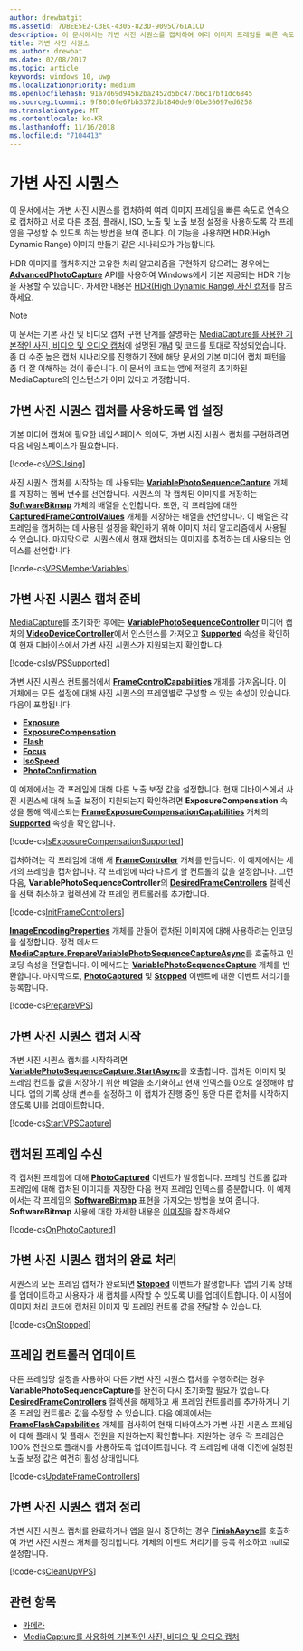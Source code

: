 ```yaml
---
author: drewbatgit
ms.assetid: 7DBEE5E2-C3EC-4305-823D-9095C761A1CD
description: 이 문서에서는 가변 사진 시퀀스를 캡처하여 여러 이미지 프레임을 빠른 속도로 연속으로 캡처하고 서로 다른 초점, 플래시, ISO, 노출 및 노출 보정 설정을 사용하도록 각 프레임을 구성할 수 있도록 하는 방법을 보여 줍니다.
title: 가변 사진 시퀀스
ms.author: drewbat
ms.date: 02/08/2017
ms.topic: article
keywords: windows 10, uwp
ms.localizationpriority: medium
ms.openlocfilehash: 91a7d69d945b2ba2452d5bc477b6c17bf1dc6845
ms.sourcegitcommit: 9f8010fe67bb3372db1840de9f0be36097ed6258
ms.translationtype: MT
ms.contentlocale: ko-KR
ms.lasthandoff: 11/16/2018
ms.locfileid: "7104413"
---
```

# <a name="variable-photo-sequence"></a>가변 사진 시퀀스



이 문서에서는 가변 사진 시퀀스를 캡처하여 여러 이미지 프레임을 빠른 속도로 연속으로 캡처하고 서로 다른 초점, 플래시, ISO, 노출 및 노출 보정 설정을 사용하도록 각 프레임을 구성할 수 있도록 하는 방법을 보여 줍니다. 이 기능을 사용하면 HDR(High Dynamic Range) 이미지 만들기 같은 시나리오가 가능합니다.

HDR 이미지를 캡처하지만 고유한 처리 알고리즘을 구현하지 않으려는 경우에는 [**AdvancedPhotoCapture**](https://msdn.microsoft.com/library/windows/apps/mt181386) API를 사용하여 Windows에서 기본 제공되는 HDR 기능을 사용할 수 있습니다. 자세한 내용은 [HDR(High Dynamic Range) 사진 캡처](high-dynamic-range-hdr-photo-capture.md)를 참조하세요.

> [!NOTE] 
> 이 문서는 기본 사진 및 비디오 캡처 구현 단계를 설명하는 [MediaCapture를 사용한 기본적인 사진, 비디오 및 오디오 캡처](basic-photo-video-and-audio-capture-with-MediaCapture.md)에 설명된 개념 및 코드를 토대로 작성되었습니다. 좀 더 수준 높은 캡처 시나리오를 진행하기 전에 해당 문서의 기본 미디어 캡처 패턴을 좀 더 잘 이해하는 것이 좋습니다. 이 문서의 코드는 앱에 적절히 초기화된 MediaCapture의 인스턴스가 이미 있다고 가정합니다.

## <a name="set-up-your-app-to-use-variable-photo-sequence-capture"></a>가변 사진 시퀀스 캡처를 사용하도록 앱 설정

기본 미디어 캡처에 필요한 네임스페이스 외에도, 가변 사진 시퀀스 캡처를 구현하려면 다음 네임스페이스가 필요합니다.

[!code-cs[VPSUsing](./code/BasicMediaCaptureWin10/cs/MainPage.xaml.cs#SnippetVPSUsing)]

사진 시퀀스 캡처를 시작하는 데 사용되는 [**VariablePhotoSequenceCapture**](https://msdn.microsoft.com/library/windows/apps/dn652564) 개체를 저장하는 멤버 변수를 선언합니다. 시퀀스의 각 캡처된 이미지를 저장하는 [**SoftwareBitmap**](https://msdn.microsoft.com/library/windows/apps/dn887358) 개체의 배열을 선언합니다. 또한, 각 프레임에 대한 [**CapturedFrameControlValues**](https://msdn.microsoft.com/library/windows/apps/dn608020) 개체를 저장하는 배열을 선언합니다. 이 배열은 각 프레임을 캡처하는 데 사용된 설정을 확인하기 위해 이미지 처리 알고리즘에서 사용될 수 있습니다. 마지막으로, 시퀀스에서 현재 캡처되는 이미지를 추적하는 데 사용되는 인덱스를 선언합니다.

[!code-cs[VPSMemberVariables](./code/BasicMediaCaptureWin10/cs/MainPage.xaml.cs#SnippetVPSMemberVariables)]

## <a name="prepare-the-variable-photo-sequence-capture"></a>가변 사진 시퀀스 캡처 준비

[MediaCapture](capture-photos-and-video-with-mediacapture.md)를 초기화한 후에는 [**VariablePhotoSequenceController**](https://msdn.microsoft.com/library/windows/apps/dn640573) 미디어 캡처의 [**VideoDeviceController**](https://msdn.microsoft.com/library/windows/apps/br226825)에서 인스턴스를 가져오고 [**Supported**](https://msdn.microsoft.com/library/windows/apps/dn640580) 속성을 확인하여 현재 디바이스에서 가변 사진 시퀀스가 지원되는지 확인합니다.

[!code-cs[IsVPSSupported](./code/BasicMediaCaptureWin10/cs/MainPage.xaml.cs#SnippetIsVPSSupported)]

가변 사진 시퀀스 컨트롤러에서 [**FrameControlCapabilities**](https://msdn.microsoft.com/library/windows/apps/dn652548) 개체를 가져옵니다. 이 개체에는 모든 설정에 대해 사진 시퀀스의 프레임별로 구성할 수 있는 속성이 있습니다. 다음이 포함됩니다.

-   [**Exposure**](https://msdn.microsoft.com/library/windows/apps/dn652552)
-   [**ExposureCompensation**](https://msdn.microsoft.com/library/windows/apps/dn652560)
-   [**Flash**](https://msdn.microsoft.com/library/windows/apps/dn652566)
-   [**Focus**](https://msdn.microsoft.com/library/windows/apps/dn652570)
-   [**IsoSpeed**](https://msdn.microsoft.com/library/windows/apps/dn652574)
-   [**PhotoConfirmation**](https://msdn.microsoft.com/library/windows/apps/dn652578)

이 예제에서는 각 프레임에 대해 다른 노출 보정 값을 설정합니다. 현재 디바이스에서 사진 시퀀스에 대해 노출 보정이 지원되는지 확인하려면 **ExposureCompensation** 속성을 통해 액세스되는 [**FrameExposureCompensationCapabilities**](https://msdn.microsoft.com/library/windows/apps/dn652628) 개체의 [**Supported**](https://msdn.microsoft.com/library/windows/apps/dn278905) 속성을 확인합니다.

[!code-cs[IsExposureCompensationSupported](./code/BasicMediaCaptureWin10/cs/MainPage.xaml.cs#SnippetIsExposureCompensationSupported)]

캡처하려는 각 프레임에 대해 새 [**FrameController**](https://msdn.microsoft.com/library/windows/apps/dn652582) 개체를 만듭니다. 이 예제에서는 세 개의 프레임을 캡처합니다. 각 프레임에 따라 다르게 할 컨트롤의 값을 설정합니다. 그런 다음, **VariablePhotoSequenceController**의 [**DesiredFrameControllers**](https://msdn.microsoft.com/library/windows/apps/dn640574) 컬렉션을 선택 취소하고 컬렉션에 각 프레임 컨트롤러를 추가합니다.

[!code-cs[InitFrameControllers](./code/BasicMediaCaptureWin10/cs/MainPage.xaml.cs#SnippetInitFrameControllers)]

[**ImageEncodingProperties**](https://msdn.microsoft.com/library/windows/apps/hh700993) 개체를 만들어 캡처된 이미지에 대해 사용하려는 인코딩을 설정합니다. 정적 메서드 [**MediaCapture.PrepareVariablePhotoSequenceCaptureAsync**](https://msdn.microsoft.com/library/windows/apps/dn608097)를 호출하고 인코딩 속성을 전달합니다. 이 메서드는 [**VariablePhotoSequenceCapture**](https://msdn.microsoft.com/library/windows/apps/dn652564) 개체를 반환합니다. 마지막으로, [**PhotoCaptured**](https://msdn.microsoft.com/library/windows/apps/dn652573) 및 [**Stopped**](https://msdn.microsoft.com/library/windows/apps/dn652585) 이벤트에 대한 이벤트 처리기를 등록합니다.

[!code-cs[PrepareVPS](./code/BasicMediaCaptureWin10/cs/MainPage.xaml.cs#SnippetPrepareVPS)]

## <a name="start-the-variable-photo-sequence-capture"></a>가변 사진 시퀀스 캡처 시작

가변 사진 시퀀스 캡처를 시작하려면 [**VariablePhotoSequenceCapture.StartAsync**](https://msdn.microsoft.com/library/windows/apps/dn652577)를 호출합니다. 캡처된 이미지 및 프레임 컨트롤 값을 저장하기 위한 배열을 초기화하고 현재 인덱스를 0으로 설정해야 합니다. 앱의 기록 상태 변수를 설정하고 이 캡처가 진행 중인 동안 다른 캡처를 시작하지 않도록 UI를 업데이트합니다.

[!code-cs[StartVPSCapture](./code/BasicMediaCaptureWin10/cs/MainPage.xaml.cs#SnippetStartVPSCapture)]

## <a name="receive-the-captured-frames"></a>캡처된 프레임 수신

각 캡처된 프레임에 대해 [**PhotoCaptured**](https://msdn.microsoft.com/library/windows/apps/dn652573) 이벤트가 발생합니다. 프레임 컨트롤 값과 프레임에 대해 캡처된 이미지를 저장한 다음 현재 프레임 인덱스를 증분합니다. 이 예제에서는 각 프레임의 [**SoftwareBitmap**](https://msdn.microsoft.com/library/windows/apps/dn887358) 표현을 가져오는 방법을 보여 줍니다. **SoftwareBitmap** 사용에 대한 자세한 내용은 [이미징](imaging.md)을 참조하세요.

[!code-cs[OnPhotoCaptured](./code/BasicMediaCaptureWin10/cs/MainPage.xaml.cs#SnippetOnPhotoCaptured)]

## <a name="handle-the-completion-of-the-variable-photo-sequence-capture"></a>가변 사진 시퀀스 캡처의 완료 처리

시퀀스의 모든 프레임 캡처가 완료되면 [**Stopped**](https://msdn.microsoft.com/library/windows/apps/dn652585) 이벤트가 발생합니다. 앱의 기록 상태를 업데이트하고 사용자가 새 캡처를 시작할 수 있도록 UI를 업데이트합니다. 이 시점에 이미지 처리 코드에 캡처된 이미지 및 프레임 컨트롤 값을 전달할 수 있습니다.

[!code-cs[OnStopped](./code/BasicMediaCaptureWin10/cs/MainPage.xaml.cs#SnippetOnStopped)]

## <a name="update-frame-controllers"></a>프레임 컨트롤러 업데이트

다른 프레임당 설정을 사용하여 다른 가변 사진 시퀀스 캡처를 수행하려는 경우 **VariablePhotoSequenceCapture**를 완전히 다시 초기화할 필요가 없습니다. [**DesiredFrameControllers**](https://msdn.microsoft.com/library/windows/apps/dn640574) 컬렉션을 해제하고 새 프레임 컨트롤러를 추가하거나 기존 프레임 컨트롤러 값을 수정할 수 있습니다. 다음 예제에서는 [**FrameFlashCapabilities**](https://msdn.microsoft.com/library/windows/apps/dn652657) 개체를 검사하여 현재 디바이스가 가변 사진 시퀀스 프레임에 대해 플래시 및 플래시 전원을 지원하는지 확인합니다. 지원하는 경우 각 프레임은 100% 전원으로 플래시를 사용하도록 업데이트됩니다. 각 프레임에 대해 이전에 설정된 노출 보정 값은 여전히 활성 상태입니다.

[!code-cs[UpdateFrameControllers](./code/BasicMediaCaptureWin10/cs/MainPage.xaml.cs#SnippetUpdateFrameControllers)]

## <a name="clean-up-the-variable-photo-sequence-capture"></a>가변 사진 시퀀스 캡처 정리

가변 사진 시퀀스 캡처를 완료하거나 앱을 일시 중단하는 경우 [**FinishAsync**](https://msdn.microsoft.com/library/windows/apps/dn652569)를 호출하여 가변 사진 시퀀스 개체를 정리합니다. 개체의 이벤트 처리기를 등록 취소하고 null로 설정합니다.

[!code-cs[CleanUpVPS](./code/BasicMediaCaptureWin10/cs/MainPage.xaml.cs#SnippetCleanUpVPS)]

## <a name="related-topics"></a>관련 항목

* [카메라](camera.md)
* [MediaCapture를 사용하여 기본적인 사진, 비디오 및 오디오 캡처](basic-photo-video-and-audio-capture-with-MediaCapture.md)
 

 




